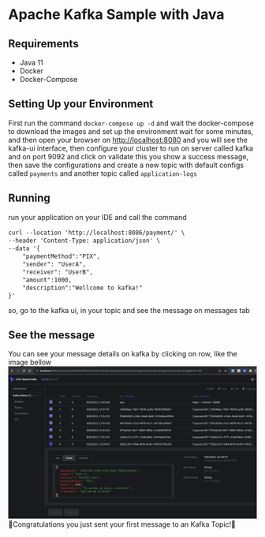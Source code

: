 # Apache Kafka Sample with Java
## Requirements
* Java 11
* Docker
* Docker-Compose

## Setting Up your Environment
First run the command `docker-compose up -d` and wait the docker-compose 
to download the images and set up the environment wait for some minutes, 
and then open your browser on [http://localhost:8080](http://localhost:8080) and you will see
the kafka-ui interface, then configure your cluster to run on
server called kafka and on port 9092 and click on validate
this you show a success message, then save the configurations
and create a new topic with default configs called `payments`
and another topic called `application-logs`

## Running

run your application on your IDE and call the command
```
curl --location 'http://localhost:8086/payment/' \
--header 'Content-Type: application/json' \
--data '{
    "paymentMethod":"PIX",
    "sender": "UserA",
    "receiver": "UserB",
    "amount":1000,
    "description":"Wellcome to kafka!"
}'
```
so, go to the kafka ui, in your topic and see the message on messages tab
## See the message
You can see your message details on kafka by clicking on row, like the image bellow
![kafka UI](./img/kafka-ui.png)
🎉Congratulations you just sent your first message to an Kafka Topic!🎉